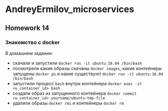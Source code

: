 # AndreyErmilov_microservices

## Homework 14

### Знакомство с docker
В домашнем задании:
- скачали и запустили `docker run -it ubuntu:16.04 /bin/bash`
- посмотрели какие образы скачаны `docker images`, какие контейнеры запущены `docker ps` и какие существуют `docker run -it ubuntu:16.04 /bin/bash`
- запустили процесс `bash` внутри контейнера `docker exec -it <u_container_id> bash`
- создали образ из запущенного контейнера `docker commit <u_container_id> yourname/ubuntu-tmp-file`
- удалили образы `docker rmi` и контейнеры `docker rm`
